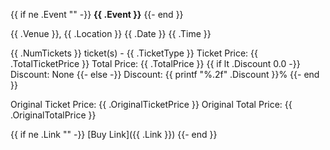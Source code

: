 {{ if ne .Event "" -}}
**{{ .Event }}**
{{- end }}

{{ .Venue }}, {{ .Location }}
{{ .Date }} {{ .Time }}

{{ .NumTickets }} ticket(s) - {{ .TicketType }}
Ticket Price: {{ .TotalTicketPrice }}
Total Price: {{ .TotalPrice }}
{{ if lt .Discount 0.0 -}}
Discount: None
{{- else -}}
Discount: {{ printf "%.2f" .Discount }}%
{{- end }}

Original Ticket Price: {{ .OriginalTicketPrice }}
Original Total Price: {{ .OriginalTotalPrice }}

{{ if ne .Link "" -}}
[Buy Link]({{ .Link }})
{{- end }}
